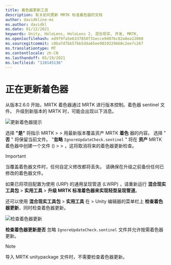 ```yaml
---
title: 着色器更新工具
description: 有关如何更新 MRTK 标准着色器的文档
author: davidkline-ms
ms.author: davidkl
ms.date: 01/12/2021
keywords: Unity, HoloLens, HoloLens 2, 混合现实, 开发, MRTK,
ms.openlocfilehash: ed9f9fa5e6337850f31ecce9d07bc82a8ea12060
ms.sourcegitcommit: c0ba7d7bb57bb5dda65ee9019229b68c2ee7c267
ms.translationtype: MT
ms.contentlocale: zh-CN
ms.lasthandoff: 05/19/2021
ms.locfileid: "110145136"
---
```

# <a name="updating-shaders"></a>正在更新着色器

从版本2.6.0 开始，MRTK 着色器通过 MRTK 进行版本控制。着色器 sentinel 文件。 升级到新版本的 MRTK 时，可能会出现以下消息。

![更新着色器提示](../images/tools/UpdateShaderPrompt.png)

选择 **"是"** 将指示 MRTK   >    >  用最新版本覆盖资产 MRTK **着色** 器的内容。 选择 " **否** " 将保留当前文件。 "**忽略** `IgnoreUpdateCheck.sentinel` " 将在 **资产** MRTK 着色器中创建一个文件 ()  >    >  ，这将取消将来的着色器更新检查。

> [!IMPORTANT]
> 当覆盖着色器文件时，任何自定义修改都将丢失。 请确保在升级之前备份任何已修改的着色器文件。
>
> 如果已将项目配置为使用 (URP) 的通用呈现管道 (LWRP) ，请重新运行 **混合现实工具包** > **实用工具** >
>  **升级 MRTK 标准着色器来实现轻型呈现管道**。

还可以使用 **混合现实工具包**  >  **实用工具** 在  >  Unity 编辑器的菜单栏上 **检查着色器更新**，同时检查着色器更新。

![检查着色器更新](../images/tools/ShaderUpdateMenu.png)

**检查着色器更新是否** 忽略 `IgnoreUpdateCheck.sentinel` 文件并允许按需着色器更新。

> [!NOTE]
> 导入 MRTK unitypackage 文件时，不需要检查着色器更新。
